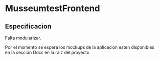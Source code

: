 # MusseumtestFrontend
## Especificacion
Falta modularizar.

Por el momento se espera los mockups de la aplicacion esten disponibles en la seccion Docs en la raiz del proyecto
